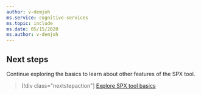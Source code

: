 ```yaml
---
author: v-demjoh
ms.service: cognitive-services
ms.topic: include
ms.date: 05/15/2020
ms.author: v-demjoh
---
```


## Next steps

Continue exploring the basics to learn about other features of the SPX tool.

> [!div class="nextstepaction"]
> [Explore SPX tool basics](../../spx-basics.md)
